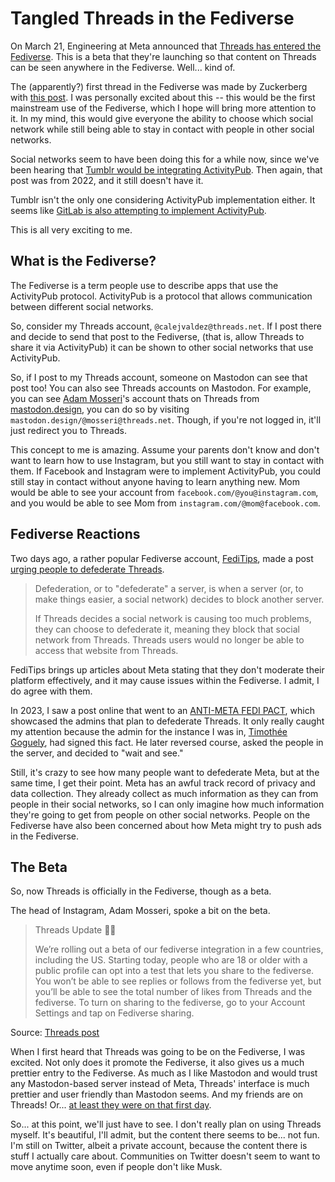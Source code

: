 <!--
Credit

Author: Carlos Valdez
License: Creative Commons Attribution 4.0 International
Metadata: https://calejvaldez.com/content/metadata.json

-->
# Tangled Threads in the Fediverse

On March 21, Engineering at Meta announced that [Threads has entered the
Fediverse](https://engineering.fb.com/2024/03/21/networking-traffic/threads-has-entered-the-fediverse/).
This is a beta that they're launching so that content on Threads can be seen
anywhere in the Fediverse. Well... kind of.

The (apparently?) first thread in the Fediverse was made by Zuckerberg with
[this post](https://www.threads.net/@zuck/post/C4yMa0Gxxph). I was personally
excited about this -- this would be the first mainstream use of the Fediverse,
which I hope will bring more attention to it. In my mind, this would give
everyone the ability to choose which social network while still being able to
stay in contact with people in other social networks.

Social networks seem to have been doing this for a while now, since we've been
hearing that [Tumblr would be integrating ActivityPub](https://twitter.com/photomatt/status/1594577983028740096).
Then again, that post was from 2022, and it still doesn't have it.

Tumblr isn't the only one considering ActivityPub implementation either. It
seems like [GitLab is also attempting to implement ActivityPub](https://gitlab.com/groups/gitlab-org/-/epics/11247).

This is all very exciting to me.

## What is the Fediverse?

The Fediverse is a term people use to describe apps that use the ActivityPub
protocol. ActivityPub is a protocol that allows communication between different
social networks.

So, consider my Threads account, `@calejvaldez@threads.net`. If I post there
and decide to send that post to the Fediverse, (that is, allow Threads to share
it via ActivityPub) it can be shown to other social networks that use
ActivityPub.

So, if I post to my Threads account, someone on Mastodon can see that post too!
You can also see Threads accounts on Mastodon. For example, you can see
[Adam Mosseri](https://www.threads.net/@mosseri/)'s account thats on Threads
from [mastodon.design](https://mastodon.design/), you can do so by visiting
`mastodon.design/@mosseri@threads.net`. Though, if you're not logged in, it'll
just redirect you to Threads.

This concept to me is amazing. Assume your parents don't know and don't want to
learn how to use Instagram, but you still want to stay in contact with them. If
Facebook and Instagram were to implement ActivityPub, you could still stay in
contact without anyone having to learn anything new. Mom would be able to see
your account from `facebook.com/@you@instagram.com`, and you would be able to
see Mom from `instagram.com/@mom@facebook.com`.

## Fediverse Reactions

Two days ago, a rather popular Fediverse account,
[FediTips](https://social.growyourown.services/@FediTips), made a post [urging
people to defederate Threads](https://social.growyourown.services/@FediTips/112141011967740245).

> Defederation, or to "defederate" a server, is when a server (or, to make things
> easier, a social network) decides to block another server.
>
> If Threads decides a social network is causing too much problems, they can
> choose to defederate it, meaning they block that social network from Threads.
> Threads users would no longer be able to access that website from Threads.

FediTips brings up articles about Meta stating that they don't moderate their
platform effectively, and it may cause issues within the Fediverse. I admit, I
do agree with them.

In 2023, I saw a post online that went to an
[ANTI-META FEDI PACT](https://fedipact.online/), which showcased the admins that
plan to defederate Threads. It only really caught my attention because the admin
for the instance I was in, [Timothée Goguely](https://mastodon.design/@timotheegoguely),
had signed this fact. He later reversed course, asked the people in the server,
and decided to "wait and see."

Still, it's crazy to see how many people want to defederate Meta, but at the
same time, I get their point. Meta has an awful track record of privacy and
data collection. They already collect as much information as they can from
people in their social networks, so I can only imagine how much information
they're going to get from people on other social networks. People on the
Fediverse have also been concerned about how Meta might try to push ads in the
Fediverse.

## The Beta

So, now Threads is officially in the Fediverse, though as a beta.

The head of Instagram, Adam Mosseri, spoke a bit on the beta.

> Threads Update 🔔🧵
>
> We’re rolling out a beta of our fediverse integration in a few countries, including the US. Starting today, people who are 18 or older with a public profile can opt into a test that lets you share to the fediverse. You won’t be able to see replies or follows from the fediverse yet, but you’ll be able to see the total number of likes from Threads and the fediverse. To turn on sharing to the fediverse, go to your Account Settings and tap on Fediverse sharing.

Source: [Threads post](https://www.threads.net/@mosseri/post/C4yY-JPPapO)

When I first heard that Threads was going to be on the Fediverse, I was excited.
Not only does it promote the Fediverse, it also gives us a much prettier entry
to the Fediverse. As much as I like Mastodon and would trust any Mastodon-based
server instead of Meta, Threads' interface is much prettier and user friendly
than Mastodon seems. And my friends are on Threads! Or... [at least they were on
that first day](https://www.cnn.com/2023/08/03/tech/threads-user-count-falls/).

So... at this point, we'll just have to see. I don't really plan on using
Threads myself. It's beautiful, I'll admit, but the content there seems to be...
not fun. I'm still on Twitter, albeit a private account, because the content
there is stuff I actually care about. Communities on Twitter doesn't seem to
want to move anytime soon, even if people don't like Musk.
